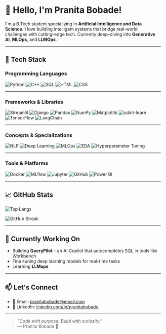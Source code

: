 # 👋 Hello, I'm Pranita Bobade!

I'm a B.Tech student specializing in **Artificial Intelligence and Data Science**. I love building intelligent systems that bridge real-world challenges with cutting-edge tech. Currently deep-diving into **Generative AI**, **MLOps**, and **LLMOps**.

---

## 🧰 Tech Stack

### Programming Languages
![Python](https://img.shields.io/badge/-Python-3776AB?style=for-the-badge&logo=python&logoColor=white)
![C++](https://img.shields.io/badge/-C++-00599C?style=for-the-badge&logo=c%2b%2b&logoColor=white)
![SQL](https://img.shields.io/badge/-SQL-003B57?style=for-the-badge&logo=postgresql&logoColor=white)
![HTML](https://img.shields.io/badge/-HTML-E34F26?style=for-the-badge&logo=html5&logoColor=white)
![CSS](https://img.shields.io/badge/-CSS-1572B6?style=for-the-badge&logo=css3&logoColor=white)

---

### Frameworks & Libraries
![Streamlit](https://img.shields.io/badge/-Streamlit-FF4B4B?style=for-the-badge&logo=streamlit&logoColor=white)
![Django](https://img.shields.io/badge/-Django-092E20?style=for-the-badge&logo=django&logoColor=white)
![Pandas](https://img.shields.io/badge/-Pandas-150458?style=for-the-badge&logo=pandas)
![NumPy](https://img.shields.io/badge/-NumPy-013243?style=for-the-badge&logo=numpy)
![Matplotlib](https://img.shields.io/badge/-Matplotlib-11557C?style=for-the-badge&logo=matplotlib&logoColor=white)
![scikit-learn](https://img.shields.io/badge/-scikit--learn-F7931E?style=for-the-badge&logo=scikitlearn&logoColor=white)
![TensorFlow](https://img.shields.io/badge/-TensorFlow-FF6F00?style=for-the-badge&logo=tensorflow&logoColor=white)
![LangChain](https://img.shields.io/badge/-LangChain-00B050?style=for-the-badge)

---

### Concepts & Specializations
![NLP](https://img.shields.io/badge/-NLP-8A2BE2?style=for-the-badge)
![Deep Learning](https://img.shields.io/badge/-Deep%20Learning-191970?style=for-the-badge)
![MLOps](https://img.shields.io/badge/-MLOps-0A192F?style=for-the-badge)
![EDA](https://img.shields.io/badge/-EDA-F28C28?style=for-the-badge)
![Hyperparameter Tuning](https://img.shields.io/badge/-Hyperparameter%20Tuning-DA70D6?style=for-the-badge)

---

### Tools & Platforms
![Docker](https://img.shields.io/badge/-Docker-2496ED?style=for-the-badge&logo=docker&logoColor=white)
![MLflow](https://img.shields.io/badge/-MLflow-102F56?style=for-the-badge)
![Jupyter](https://img.shields.io/badge/-Jupyter-F37626?style=for-the-badge&logo=jupyter&logoColor=white)
![GitHub](https://img.shields.io/badge/-GitHub-181717?style=for-the-badge&logo=github)
![Power BI](https://img.shields.io/badge/-Power%20BI-F2C811?style=for-the-badge&logo=powerbi&logoColor=black)

---

## 📈 GitHub Stats

![Top Langs](https://github-readme-stats.vercel.app/api/top-langs/?username=pranitab07&layout=compact&theme=radical)

![GitHub Streak](https://streak-stats.demolab.com?user=pranitab07&theme=radical&hide_border=true&border_radius=10&date_format=M%20j%5B%2C%20Y%5D)

---

## 🎯 Currently Working On
- Building **QueryPilot** – an AI Copilot that autocompletes SQL in tools like Workbench  
- Fine-tuning deep learning models for real-time tasks  
- Learning **LLMops**

---

## 📫 Let's Connect

- 💌 Email: [pranitabobade@email.com](mailto:pranitabobade@email.com)  
- 💼 LinkedIn: [linkedin.com/in/pranitabobade](https://www.linkedin.com/in/pranita-bobade-21b02625b/)  

---

> _"Code with purpose. Build with curiosity."_  
> — Pranita Bobade 🌟
